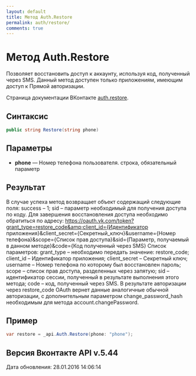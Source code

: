 ```yaml
---
layout: default
title: Метод Auth.Restore
permalink: auth/restore/
comments: true
---
```

# Метод Auth.Restore
Позволяет восстановить доступ к аккаунту, используя код, полученный через SMS. 
Данный метод доступен только приложениям, имеющим доступ к Прямой авторизации.

Страница документации ВКонтакте [auth.restore](https://vk.com/dev/auth.restore).

## Синтаксис
``` csharp
public string Restore(string phone)
```

## Параметры
+ **phone** — Номер телефона пользователя. строка, обязательный параметр

## Результат
В случае успеха метод возвращает объект содержащий следующие поля: 
success – 1; 
sid – параметр необходимый для получения доступа по коду. 
Для завершения восстановления доступа необходимо обратиться по адресу: https://oauth.vk.com/token?grant_type=restore_code&amp;client_id={Идентификатор приложения}&amp;client_secret={Секретный_ключ}&amp;username={Номер телефона}&amp;scope={Список прав доступа}&amp;sid={Параметр, получаемый в данном методе}&amp;code={Код полученный через SMS} 
Список параметров: 
grant_type – необходимо передать значение: restore_code; 
client_id – Идентификатор приложения; 
client_secret – Секретный ключ; 
username – Номер телефона по которому был восстановлен пароль; 
scope – список прав доступа, разделенных через запятую; 
sid – идентификатор сессии, полученный в результате выполнения этого метода; 
code – код, полученный через SMS. 
В результате авторизации через restore_code OAuth вернет данные аналогичные обычной авторизации, с дополнительным параметром change_password_hash необходимым для метода account.changePassword.

## Пример
``` csharp
var restore = _api.Auth.Restore(phone: "phone");
```

## Версия Вконтакте API v.5.44
Дата обновления: 28.01.2016 14:06:14
